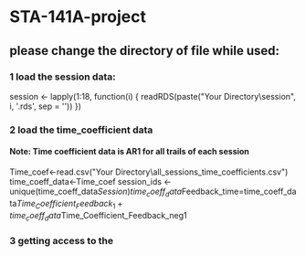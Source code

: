 # STA-141A-project

## please change the directory of file while used:
### 1 load the session data:
session <- lapply(1:18, function(i) {
  readRDS(paste("Your Directory\\session", i, '.rds', sep = ''))
})
### 2 load the time_coefficient data
#### Note: Time coefficient data is AR1 for all trails of each session
Time_coef<-read.csv("Your Directory\\all_sessions_time_coefficients.csv")
time_coeff_data<-Time_coef
session_ids <- unique(time_coeff_data$Session)
time_coeff_data$Feedback_time=time_coeff_data$Time_Coefficient_Feedback_1+time_coeff_data$Time_Coefficient_Feedback_neg1

### 3 getting access to the 
